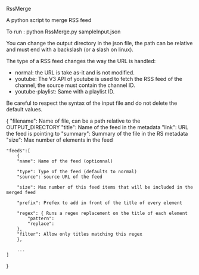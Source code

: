 RssMerge

A python script to merge RSS feed


To run :
python RssMerge.py sampleInput.json


You can change the output directory in the json file, the path can be relative and must end with a backslash (or a slash on linux).


The type of a RSS feed changes the way the URL is handled:
* normal: the URL is take as-it and is not modified.
* youtube: The V3 API of youtube is used to fetch the RSS feed of the channel, the source must contain the channel ID.
* youtube-playlist: Same with a playlist ID.


Be careful to respect the syntax of the input file and do not delete the default values.

{
	"filename": Name of file, can be a path relative to the OUTPUT_DIRECTORY
	"title": Name of the feed in the metadata
	"link": URL the feed is pointing to
	"summary": Summary of the file in the RS metadata
	"size": Max number of elements in the feed

	"feeds":[
		{
		"name": Name of the feed (optionnal)

		"type": Type of the feed (defaults to normal)
		"source": source URL of the feed

		"size": Max number of this feed items that will be included in the merged feed
		
		"prefix": Prefex to add in front of the title of every element
		
		"regex": { Runs a regex replacement on the title of each element
			"pattern": 
			"replace": 
		},
		"filter": Allow only titles matching this regex
		},

		...
	]
}